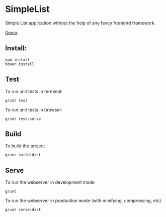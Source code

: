# SimpleList
Simple List application without the help of any fancy frontend framework.

[Demo](http://almostvanillasimplelist.herokuapp.com/)

## Install:

    npm install
    bower install

## Test

To run unit tests in terminal:

    grunt test

To run unit tests in browser:

    grunt test:serve

## Build

To build the project

    grunt build:dist

## Serve

To run the webserver in development mode

    grunt

To run the webserver in production mode (with minifying, compressing, etc)

    grunt serve:dist
